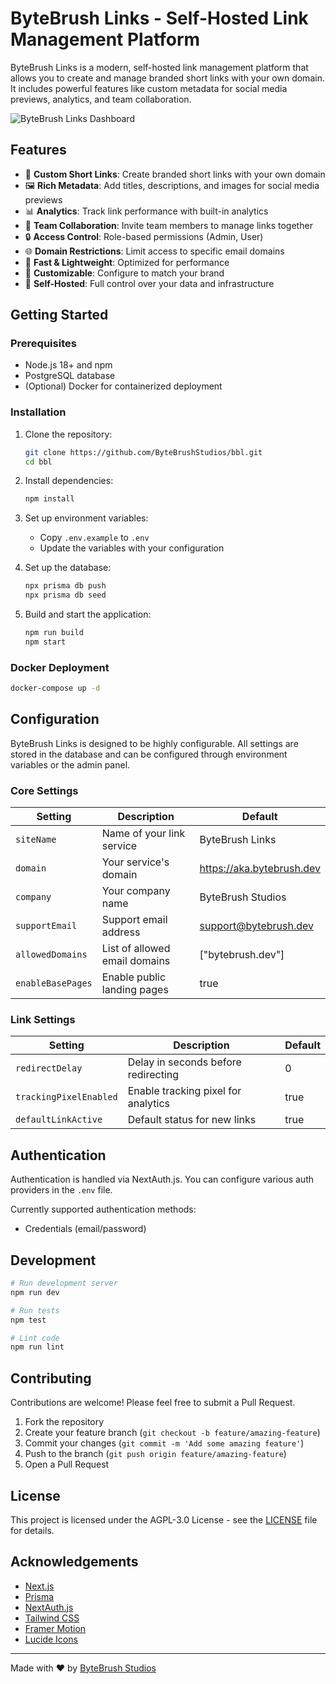 # ByteBrush Links - Self-Hosted Link Management Platform

ByteBrush Links is a modern, self-hosted link management platform that allows you to create and manage branded short links with your own domain. It includes powerful features like custom metadata for social media previews, analytics, and team collaboration.

![ByteBrush Links Dashboard](public/docs/dashboard-preview.png)

## Features

- 🔗 **Custom Short Links**: Create branded short links with your own domain
- 🖼️ **Rich Metadata**: Add titles, descriptions, and images for social media previews
- 📊 **Analytics**: Track link performance with built-in analytics
- 👥 **Team Collaboration**: Invite team members to manage links together
- 🔒 **Access Control**: Role-based permissions (Admin, User)
- 🌐 **Domain Restrictions**: Limit access to specific email domains
- 🚀 **Fast & Lightweight**: Optimized for performance
- 🎨 **Customizable**: Configure to match your brand
- 🔧 **Self-Hosted**: Full control over your data and infrastructure

## Getting Started

### Prerequisites

- Node.js 18+ and npm
- PostgreSQL database
- (Optional) Docker for containerized deployment

### Installation

1. Clone the repository:
   ```bash
   git clone https://github.com/ByteBrushStudios/bbl.git
   cd bbl
   ```

2. Install dependencies:
   ```bash
   npm install
   ```

3. Set up environment variables:
   - Copy `.env.example` to `.env`
   - Update the variables with your configuration

4. Set up the database:
   ```bash
   npx prisma db push
   npx prisma db seed
   ```

5. Build and start the application:
   ```bash
   npm run build
   npm start
   ```

### Docker Deployment

```bash
docker-compose up -d
```

## Configuration

ByteBrush Links is designed to be highly configurable. All settings are stored in the database and can be configured through environment variables or the admin panel.

### Core Settings

| Setting | Description | Default |
|---------|-------------|---------|
| `siteName` | Name of your link service | ByteBrush Links |
| `domain` | Your service's domain | https://aka.bytebrush.dev |
| `company` | Your company name | ByteBrush Studios |
| `supportEmail` | Support email address | support@bytebrush.dev |
| `allowedDomains` | List of allowed email domains | ["bytebrush.dev"] |
| `enableBasePages` | Enable public landing pages | true |

### Link Settings

| Setting | Description | Default |
|---------|-------------|---------|
| `redirectDelay` | Delay in seconds before redirecting | 0 |
| `trackingPixelEnabled` | Enable tracking pixel for analytics | true |
| `defaultLinkActive` | Default status for new links | true |

## Authentication

Authentication is handled via NextAuth.js. You can configure various auth providers in the `.env` file.

Currently supported authentication methods:
- Credentials (email/password)

## Development

```bash
# Run development server
npm run dev

# Run tests
npm test

# Lint code
npm run lint
```

## Contributing

Contributions are welcome! Please feel free to submit a Pull Request.

1. Fork the repository
2. Create your feature branch (`git checkout -b feature/amazing-feature`)
3. Commit your changes (`git commit -m 'Add some amazing feature'`)
4. Push to the branch (`git push origin feature/amazing-feature`)
5. Open a Pull Request

## License

This project is licensed under the AGPL-3.0 License - see the [LICENSE](LICENSE) file for details.

## Acknowledgements

- [Next.js](https://nextjs.org/)
- [Prisma](https://www.prisma.io/)
- [NextAuth.js](https://next-auth.js.org/)
- [Tailwind CSS](https://tailwindcss.com/)
- [Framer Motion](https://www.framer.com/motion/)
- [Lucide Icons](https://lucide.dev/)

---

Made with ❤️ by [ByteBrush Studios](https://bytebrush.dev)
